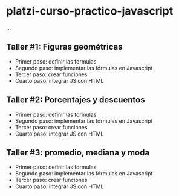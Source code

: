 # platzi-curso-practico-javascript

...

## Taller #1: Figuras geométricas

- Primer paso: definir las formulas
- Segundo paso: implementar las fórmulas en Javascript
- Tercer paso: crear funciones
- Cuarto paso: integrar JS con HTML

## Taller #2: Porcentajes y descuentos

- Primer paso: definir las formulas
- Segundo paso: implementar las fórmulas en Javascript
- Tercer paso: crear funciones
- Cuarto paso: integrar JS con HTML

## Taller #3: promedio, mediana y moda

- Primer paso: definir las formulas
- Segundo paso: implementar las fórmulas en Javascript
- Tercer paso: crear funciones
- Cuarto paso: integrar JS con HTML
